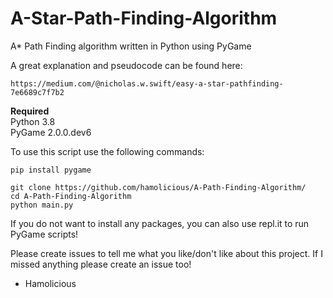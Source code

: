 # A-Star-Path-Finding-Algorithm
A* Path Finding algorithm written in Python using PyGame

A great explanation and pseudocode can be found here:
```
https://medium.com/@nicholas.w.swift/easy-a-star-pathfinding-7e6689c7f7b2
```

<strong>Required</strong><br>
Python 3.8<br>
PyGame 2.0.0.dev6

To use this script use the following commands:
```
pip install pygame

git clone https://github.com/hamolicious/A-Path-Finding-Algorithm/
cd A-Path-Finding-Algorithm
python main.py
```

If you do not want to install any packages, you can also use repl.it to run PyGame scripts!

Please create issues to tell me what you like/don't like about this project.
If I missed anything please create an issue too!

 - Hamolicious
